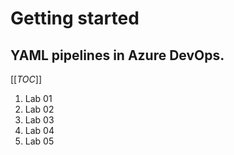 # Getting started
## YAML pipelines in Azure DevOps.

[[_TOC_]]
1. Lab 01
2. Lab 02
3. Lab 03
4. Lab 04
5. Lab 05